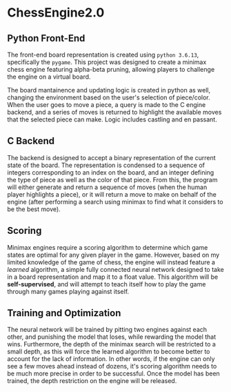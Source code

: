 # ChessEngine2.0

## Python Front-End

The front-end board representation is created using `python 3.6.13`, specifically the `pygame`. This project was designed to create a minimax chess engine featuring alpha-beta pruning, allowing players to challenge the engine on a virtual board. 

The board mantainence and updating logic is created in python as well, changing the environment based on the user's selection of piece/color. When the user goes to move a piece, a query is made to the C engine backend, and a series of moves is returned to highlight the available moves that the selected piece can make. Logic includes castling and en passant. 

## C Backend

The backend is designed to accept a binary representation of the current state of the board. The representation is condensed to a sequence of integers corresponding to an index on the board, and an integer defining the type of piece as well as the color of that piece. From this, the program will either generate and return a sequence of moves (when the human player highlights a piece), or it will return a move to make on behalf of the engine (after performing a search using minimax to find what it considers to be the best move). 

## Scoring

Minimax engines require a scoring algorithm to determine which game states are optimal for any given player in the game. However, based on my limited knowledge of the game of chess, the engine will instead feature a _learned_ algorithm, a simple fully connected neural network designed to take in a board representation and map it to a float value. This algorithm will be **self-supervised**, and will attempt to teach itself how to play the game through many games playing against itself.

## Training and Optimization

The neural network will be trained by pitting two engines against each other, and punishing the model that loses, while rewarding the model that wins. Furthermore, the depth of the minimax search will be restricted to a small depth, as this will force the learned algorithm to become better to account for the lack of information. In other words, if the engine can only see a few moves ahead instead of dozens, it's scoring algorithm needs to be much more precise in order to be successful. Once the model has been trained, the depth restriction on the engine will be released.  